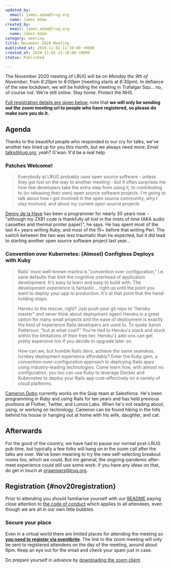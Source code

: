 ```yaml
---
updated_by:
  email: james.adam@lrug.org
  name: James Adam
created_by:
  email: james.adam@lrug.org
  name: James Adam
category: meeting
title: November 2020 Meeting
published_at: 2020-11-02 11:10:00 +0000
created_at: 2020-11-02 11:10:00 +0000
status: Published

---
```


The November 2020 meeting of LRUG will be on *Monday the 9th of November*, from
_6:20pm_ to _8:00pm_ (meeting starts at _6:30pm_). In defiance of the new
lockdown, we will be holding the meeting in Trafalgar Squ... no, of course not.
We're still online. Stay home. Protect the NHS.

[Full registration details are given below](#nov20registration), note
that **we will only be sending out the zoom meeting url to people who
have registered, so please do make sure you do it.**

## Agenda

Thanks to the beautiful people who responded to our cry for talks, we've another
two lined up for you this month, but we always need more. Email
[talks@lrug.org](mailto:talks@lrug.org), yeah? G'wan. It'd be a real help.

### Patches Welcome!

> Everybody at LRUG probably uses open source software - unless they got lost on
> the way to another meeting - but it often surprises me how few developers take
> the extra step from using it, to contributing to (or releasing their own) open
> source software projects. I'm going to talk about how I got involved in the
> open source community, why I stay involved, and about my current open source
> projects

[Denny de la Haye](https://denny.me) has been a programmer for nearly 30 years
now - "although my ZX81 code is thankfully all lost in the mists of time (AKA
audio cassettes and thermal printer paper)", he says. He has spent most of the
last 4+ years writing Ruby, and most of the 15+ before that writing Perl. The
switch between the two was less traumatic than he expected, but it did lead to
starting another open source software project last year...

### Convention over Kubernetes: (Almost) Configless Deploys with Kuby

> Rails' most well-known mantra is "convention over configuration," i.e. sane
> defaults that limit the cognitive overhead of application development. It's
> easy to learn and easy to build with. The development experience is
> fantastic... right up until the point you want to deploy your app to
>production. It's at that point that the hand-holding stops. 
>
> Heroku to the rescue, right? Just push your git repo to "heroku master" and
> never think about deployment again! Heroku is a great option for many small
> projects and the ease of deployment is exactly the kind of experience Rails
> developers are used to. To quote Aaron Patterson: "but at what cost?" You're
> tied to Heroku's stack and stuck within the limitations of their free tier.
> Heroku's add-ons can get pretty expensive too if you decide to upgrade later
> on.
>
> How can we, but humble Rails devs, achieve the same seamless, turnkey
> deployment experience affordably? Enter the Kuby gem, a
> convention-over-configuration approach to deploying Rails apps using
> industry-leading technologies. Come learn how, with almost no configuration,
> you too can use Kuby to leverage Docker and Kubernetes to deploy your Rails
> app cost-effectively on a variety of cloud platforms.

[Cameron Dutro](https://twitter.com/camertron) currently works on the Quip team
at Salesforce. He's been programming in Ruby and using Rails for ten years and
has held previous positions at Fluther, Twitter, and Lumos Labs. When he's not
reading about, using, or working on technology, Cameron can be found hiking in
the hills behind his house or hanging out at home with his wife, daughter, and
cat.

## Afterwards

For the good of the country, we have had to pause our normal post-LRUG pub time,
but typically a few folks will hang on in the zoom call after the talks are
over. We've been meaning to try the new self-selecting breakout rooms too, which
we could. But inn general, the ongoing-pandemic after-meet experience could
still use some work: if you have any ideas on that, do get in touch at
[organisers@lrug.org](mailto:organisers@lrug.org).

## Registration {#nov20registration}

Prior to attending you should familiarise yourself with our [README](http://readme.lrug.org/)
paying close attention to [the code of conduct](http://readme.lrug.org/#code-of-conduct)
which applies to all attendees, even though we are all in our own little bubbles.

### Secure your place

Even in a virtual world there are limited places for attending the meeting
so **[you need to register via eventbrite][nov2020-eventbrite]**.  The link to
the zoom meeting will only be sent to registered attendees on the day of
the meeting, around about 6pm.  Keep an eye out for the email and check
your spam just in case.

Do prepare yourself in advance by [downloading the zoom client](https://zoom.us/support/download).

[nov2020-eventbrite]: https://www.eventbrite.com/e/lrug-november-2020-winter-is-coming-tickets-127689429521
